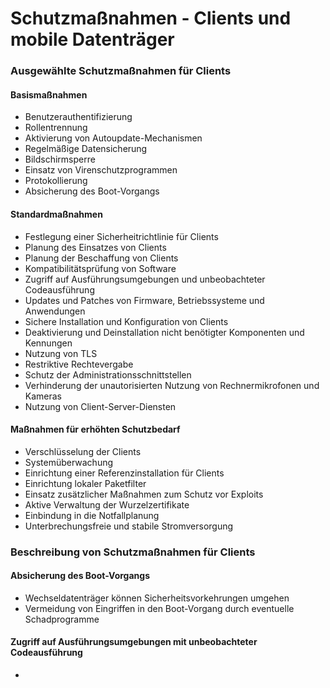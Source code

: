 # Schutzmaßnahmen - Clients und mobile Datenträger

### Ausgewählte Schutzmaßnahmen für Clients

#### Basismaßnahmen
- Benutzerauthentifizierung
- Rollentrennung
- Aktivierung von Autoupdate-Mechanismen
- Regelmäßige Datensicherung
- Bildschirmsperre
- Einsatz von Virenschutzprogrammen
- Protokollierung
- Absicherung des Boot-Vorgangs

#### Standardmaßnahmen
- Festlegung einer Sicherheitrichtlinie für Clients
- Planung des Einsatzes von Clients
- Planung der Beschaffung von Clients
- Kompatibilitätsprüfung von Software
- Zugriff auf Ausführungsumgebungen und unbeobachteter Codeausführung
- Updates und Patches von Firmware, Betriebssysteme und Anwendungen
- Sichere Installation und Konfiguration von Clients
- Deaktivierung und Deinstallation nicht benötigter Komponenten und Kennungen
- Nutzung von TLS
- Restriktive Rechtevergabe
- Schutz der Administrationsschnittstellen
- Verhinderung der unautorisierten Nutzung von Rechnermikrofonen und Kameras
- Nutzung von Client-Server-Diensten

#### Maßnahmen für erhöhten Schutzbedarf
- Verschlüsselung der Clients
- Systemüberwachung
- Einrichtung einer Referenzinstallation für Clients
- Einrichtung lokaler Paketfilter
- Einsatz zusätzlicher Maßnahmen zum Schutz vor Exploits
- Aktive Verwaltung der Wurzelzertifikate
- Einbindung in die Notfallplanung
- Unterbrechungsfreie und stabile Stromversorgung


### Beschreibung von Schutzmaßnahmen für Clients

#### Absicherung des Boot-Vorgangs
- Wechseldatenträger können Sicherheitsvorkehrungen umgehen
- Vermeidung von Eingriffen in den Boot-Vorgang durch eventuelle Schadprogramme

#### Zugriff auf Ausführungsumgebungen mit unbeobachteter Codeausführung
- 
